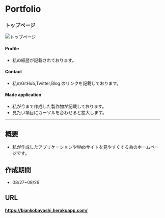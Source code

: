 # Portfolio

### トップページ
![トップページ](https://i.gyazo.com/a9e9d8691a43f3ad797856e107e4854c.jpg)

#### Profile
- 私の経歴が記載されております。

#### Contact
- 私のGitHub,Twitter,Blog のリンクを記載しております。

#### Made application
- 私が今まで作成した製作物が記載しております。
- 見たい項目にカーソルを合わせると拡大します。

--------
## 概要
- 私が作成したアプリケーションやWebサイトを見やすくする為のホームページです。

## 作成期間
- 08/27~08/29

## URL
####  https://biankobayashi.herokuapp.com/